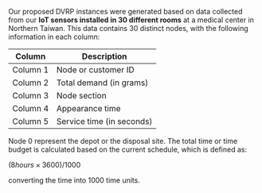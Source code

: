 Our proposed DVRP instances were generated based on data collected from our **IoT sensors installed in 30 different rooms** at a medical center in Northern Taiwan. 
This data contains 30 distinct nodes, with the following information in each column:

| Column | Description |
| --- | --- |
| Column 1 | Node or customer ID |
| Column 2 | Total demand (in grams) |
| Column 3 | Node section |
| Column 4 | Appearance time |
| Column 5 | Service time (in seconds) |

Node 0 represent the depot or the disposal site.
The total time or time budget is calculated based on the current schedule, which is defined as:

$`(8 hours × 3600)/1000`$ 

converting the time into 1000 time units.
